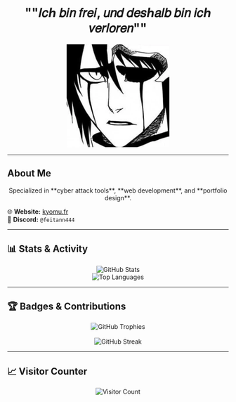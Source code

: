 <h1 align="center">""𝐼𝑐ℎ 𝑏𝑖𝑛 𝑓𝑟𝑒𝑖, 𝑢𝑛𝑑 𝑑𝑒𝑠ℎ𝑎𝑙𝑏 𝑏𝑖𝑛 𝑖𝑐ℎ 𝑣𝑒𝑟𝑙𝑜𝑟𝑒𝑛""</h1>

<p align="center">
  <img src="https://raw.githubusercontent.com/Neyth444/Neyth444/main/assets/Shiffer.webp" alt="Banner">
</p>

---

##  About Me
<p align="center" 👤 **Eli**>  
Specialized in **cyber attack tools**, **web development**, and **portfolio design**.  
</p>


🌐 **Website:** [kyomu.fr](https://kyomu.fr)  
💬 **Discord:** `@feitann444`  

---

## 📊 Stats & Activity
<p align="center">
  <img src="https://github-readme-stats.vercel.app/api?username=Neyth444&show_icons=true&theme=tokyonight" alt="GitHub Stats">
  <br>
  <img src="https://github-readme-stats.vercel.app/api/top-langs/?username=Neyth444&layout=compact&theme=tokyonight" alt="Top Languages">
</p>

---

## 🏆 Badges & Contributions
<p align="center">
  <img src="https://github-profile-trophy.vercel.app/?username=Neyth444&theme=dracula" alt="GitHub Trophies">
  <br><br>
  <img src="https://github-readme-streak-stats.herokuapp.com/?user=Neyth444&theme=tokyonight" alt="GitHub Streak">
</p>

---

## 📈 Visitor Counter
<p align="center">
  <img src="https://profile-counter.glitch.me/Neyth444/count.svg" alt="Visitor Count">
</p>
